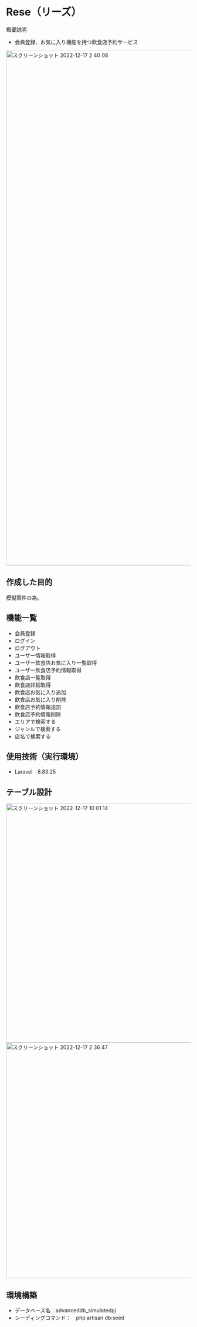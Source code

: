 # Rese（リーズ）
概要説明
- 会員登録、お気に入り機能を持つ飲食店予約サービス
<img width="1399" alt="スクリーンショット 2022-12-17 2 40 08" src="https://user-images.githubusercontent.com/106429578/208214615-842106df-bf85-4046-8d86-928aeb49c162.png">


## 作成した目的
模擬案件の為。

## 機能一覧
- 会員登録
- ログイン
- ログアウト
- ユーザー情報取得
- ユーザー飲食店お気に入り一覧取得
- ユーザー飲食店予約情報取得
- 飲食店一覧取得
- 飲食店詳細取得
- 飲食店お気に入り追加
- 飲食店お気に入り削除
- 飲食店予約情報追加
- 飲食店予約情報削除
- エリアで検索する
- ジャンルで検索する
- 店名で検索する

## 使用技術（実行環境）
- Laravel　8.83.25

## テーブル設計
<img width="650" alt="スクリーンショット 2022-12-17 10 01 14" src="https://user-images.githubusercontent.com/106429578/208214890-824d1743-b69b-4bbf-9283-34c3d39113b0.png">
<img width="640" alt="スクリーンショット 2022-12-17 2 36 47" src="https://user-images.githubusercontent.com/106429578/208214628-29262fba-e936-43ab-9798-537472910f17.png">


## 環境構築
- データベース名：advanceddb_simulatedpj
- シーディングコマンド：　php artisan db:seed

